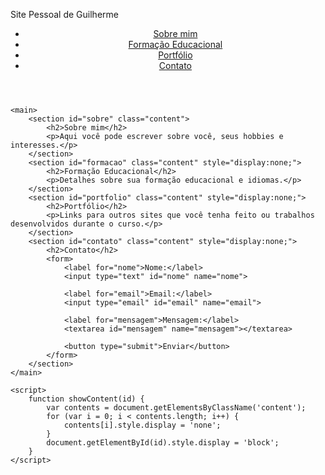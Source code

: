 Site Pessoal de Guilherme
<!DOCTYPE html>
<html lang="pt-BR">
<head>
    <meta charset="UTF-8">
    <meta http-equiv="X-UA-Compatible" content="IE=edge">
    <meta name="viewport" content="width=device-width, initial-scale=1.0">
    <title>Site Pessoal de Guilherme</title>
    <link rel="stylesheet" href="styles.css"> <!-- Link para o arquivo CSS -->
</head>
<body>
    <header>
        <nav>
            <ul>
                <li><a href="#sobre" onclick="showContent('sobre')">Sobre mim</a></li>
                <li><a href="#formacao" onclick="showContent('formacao')">Formação Educacional</a></li>
                <li><a href="#portfolio" onclick="showContent('portfolio')">Portfólio</a></li>
                <li><a href="#contato" onclick="showContent('contato')">Contato</a></li>
            </ul>
        </nav>
    </header>
    
    <main>
        <section id="sobre" class="content">
            <h2>Sobre mim</h2>
            <p>Aqui você pode escrever sobre você, seus hobbies e interesses.</p>
        </section>
        <section id="formacao" class="content" style="display:none;">
            <h2>Formação Educacional</h2>
            <p>Detalhes sobre sua formação educacional e idiomas.</p>
        </section>
        <section id="portfolio" class="content" style="display:none;">
            <h2>Portfólio</h2>
            <p>Links para outros sites que você tenha feito ou trabalhos desenvolvidos durante o curso.</p>
        </section>
        <section id="contato" class="content" style="display:none;">
            <h2>Contato</h2>
            <form>
                <label for="nome">Nome:</label>
                <input type="text" id="nome" name="nome">
                
                <label for="email">Email:</label>
                <input type="email" id="email" name="email">
                
                <label for="mensagem">Mensagem:</label>
                <textarea id="mensagem" name="mensagem"></textarea>
                
                <button type="submit">Enviar</button>
            </form>
        </section>
    </main>

    <script>
        function showContent(id) {
            var contents = document.getElementsByClassName('content');
            for (var i = 0; i < contents.length; i++) {
                contents[i].style.display = 'none';
            }
            document.getElementById(id).style.display = 'block';
        }
    </script>
</body>
</html>
